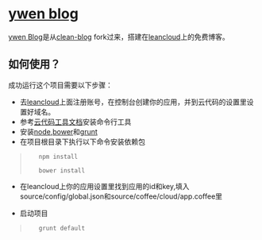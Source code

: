 # [ywen blog](https://ywen.avosapps.com/)

[ywen Blog](https://ywen.avosapps.com/)是从[clean-blog](https://github.com/IronSummitMedia/startbootstrap-clean-blog) fork过来，搭建在[leancloud](https://leancloud.cn)上的免费博客。

## 如何使用？

成功运行这个项目需要以下步骤：

* 去[leancloud](https://leancloud.cn)上面注册账号，在控制台创建你的应用，并到云代码的设置里设置好域名。
* 参考[云代码工具文档](https://leancloud.cn/docs/cloud_code_commandline.html)安装命令行工具
* 安装[node](https://nodejs.org/download/),[bower](http://bower.io)和[grunt](http://www.gruntjs.org)
* 在项目根目录下执行以下命令安装依赖包
>        npm install
>
>        bower install

* 在leancloud上你的应用设置里找到应用的id和key,填入source/config/global.json和source/coffee/cloud/app.coffee里

* 启动项目
>        grunt default

